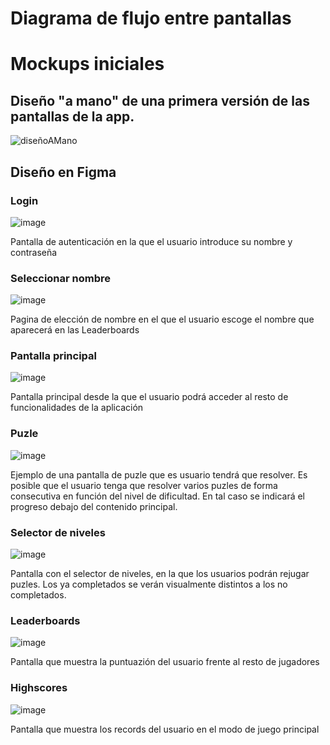 # Diagrama de flujo entre pantallas



# Mockups iniciales
## Diseño "a mano" de una primera versión de las pantallas de la app.

![diseñoAMano](https://github.com/Diego-a-lopez/ScapeTheAds/assets/71868889/8a1ab8cc-940f-4118-9c31-547b85bfeb88)

## Diseño en Figma

### Login

![image](https://github.com/Diego-a-lopez/ScapeTheAds/assets/72018929/f229a76d-c4d2-4a42-821b-e28c07714b99)

Pantalla de autenticación en la que el usuario introduce su nombre y contraseña

### Seleccionar nombre

![image](https://github.com/Diego-a-lopez/ScapeTheAds/assets/72018929/ea1776d0-2b19-41ef-a50c-6e83e2a42887)

Pagina de elección de nombre en el que el usuario escoge el nombre que aparecerá en las Leaderboards

### Pantalla principal

![image](https://github.com/Diego-a-lopez/ScapeTheAds/assets/72018929/08f3d5f4-c0a6-4a42-9dd0-a5c537c11df1)

Pantalla principal desde la que el usuario podrá acceder al resto de funcionalidades de la aplicación

### Puzle

![image](https://github.com/Diego-a-lopez/ScapeTheAds/assets/72018929/c162f9f5-b21c-4c89-9e80-4fac08fc3e34)

Ejemplo de una pantalla de puzle que es usuario tendrá que resolver. Es posible que el usuario tenga que resolver varios puzles de forma consecutiva en función del nivel de dificultad. En tal caso se indicará el progreso debajo del contenido principal.

### Selector de niveles

![image](https://github.com/Diego-a-lopez/ScapeTheAds/assets/72018929/0520a5b4-5562-42ef-9e33-ebffb9ec5383)

Pantalla con el selector de niveles, en la que los usuarios podrán rejugar puzles. Los ya completados se verán visualmente distintos a los no completados.

### Leaderboards

![image](https://github.com/Diego-a-lopez/ScapeTheAds/assets/72018929/d9e371a8-57ad-4657-9cb7-6bfba555cf70)

Pantalla que muestra la puntuazión del usuario frente al resto de jugadores

### Highscores

![image](https://github.com/Diego-a-lopez/ScapeTheAds/assets/72018929/958fe224-9e7f-4d48-a18e-6db31653819a)

Pantalla que muestra los records del usuario en el modo de juego principal

